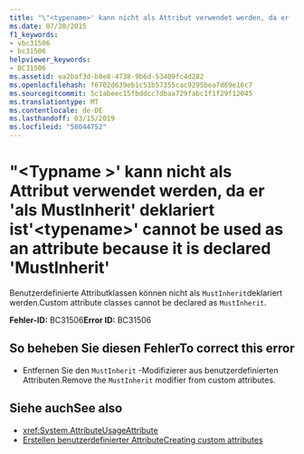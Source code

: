 ```yaml
---
title: "\"<typename>' kann nicht als Attribut verwendet werden, da er 'als MustInherit' deklariert ist"
ms.date: 07/20/2015
f1_keywords:
- vbc31506
- bc31506
helpviewer_keywords:
- BC31506
ms.assetid: ea2baf3d-b8e8-4738-9b6d-53409fc4d282
ms.openlocfilehash: f6702d639eb1c51b57355cac9295bea7d69e16c7
ms.sourcegitcommit: 5c1abeec15fbddcc7dbaa729fabc1f1f29f12045
ms.translationtype: MT
ms.contentlocale: de-DE
ms.lasthandoff: 03/15/2019
ms.locfileid: "58044752"
---
```

# <a name="typename-cannot-be-used-as-an-attribute-because-it-is-declared-mustinherit"></a><span data-ttu-id="44eb6-102">"\<Typname >' kann nicht als Attribut verwendet werden, da er 'als MustInherit' deklariert ist</span><span class="sxs-lookup"><span data-stu-id="44eb6-102">'\<typename>' cannot be used as an attribute because it is declared 'MustInherit'</span></span>
<span data-ttu-id="44eb6-103">Benutzerdefinierte Attributklassen können nicht als `MustInherit`deklariert werden.</span><span class="sxs-lookup"><span data-stu-id="44eb6-103">Custom attribute classes cannot be declared as `MustInherit`.</span></span>  
  
 <span data-ttu-id="44eb6-104">**Fehler-ID:** BC31506</span><span class="sxs-lookup"><span data-stu-id="44eb6-104">**Error ID:** BC31506</span></span>  
  
## <a name="to-correct-this-error"></a><span data-ttu-id="44eb6-105">So beheben Sie diesen Fehler</span><span class="sxs-lookup"><span data-stu-id="44eb6-105">To correct this error</span></span>  
  
-   <span data-ttu-id="44eb6-106">Entfernen Sie den `MustInherit` -Modifizierer aus benutzerdefinierten Attributen.</span><span class="sxs-lookup"><span data-stu-id="44eb6-106">Remove the `MustInherit` modifier from custom attributes.</span></span>  
  
## <a name="see-also"></a><span data-ttu-id="44eb6-107">Siehe auch</span><span class="sxs-lookup"><span data-stu-id="44eb6-107">See also</span></span>

- <xref:System.AttributeUsageAttribute>
- [<span data-ttu-id="44eb6-108">Erstellen benutzerdefinierter Attribute</span><span class="sxs-lookup"><span data-stu-id="44eb6-108">Creating custom attributes</span></span>](~/docs/visual-basic/programming-guide/concepts/attributes/creating-custom-attributes.md)
